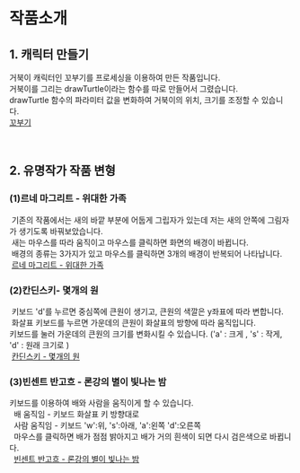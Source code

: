 <html>
<head>
</head>
<body>
<h1>작품소개</h1>
<h2>1. 캐릭터 만들기</h2>
 <p>거북이 캐릭터인 꼬부기를 프로세싱을 이용하여 만든 작품입니다.<br>
 거북이를 그리는 drawTurtle이라는 함수를 따로 만들어서 그렸습니다.<br>
 drawTurtle 함수의 파라미터 값을 변화하여 거북이의 위치, 크기를 조정할 수 있습니다.<br> 
 <a href= "https://jmyoo55.github.io/turtle-1/" title= "꼬부기">꼬부기</a></p>
  <br>
 <h2>2. 유명작가 작품 변형</h2>
  <p><h3>(1)르네 마그리트 - 위대한 가족</h3>
  기존의 작품에서는 새의 바깥 부분에 어둡게 그립자가 있는데 저는 새의 안쪽에 그림자가 생기도록 바꿔보았습니다.<br>
  새는 마우스를 따라 움직이고 마우스를 클릭하면 화면의 배경이 바뀝니다.<br>
  배경의 종류는 3가지가 있고 마우스를 클릭하면 3개의 배경이 반복되어 나타납니다.<br>
  <a href= "https://jmyoo55.github.io/rene/" title = "르네 마그리트- 위대한 가족">르네 마그리트 - 위대한 가족</a></p>
  <p><h3>(2)칸딘스키- 몇개의 원</h3>
  키보드 'd'를 누르면 중심쪽에 큰원이 생기고, 큰원의 색깔은 y좌표에 따라 변합니다.<br>
  화살표 키보드를 누르면 가운데의 큰원이 화살표의 방향에 따라 움직입니다.<br>
  키보드를 눌러 가운데의 큰원의 크기를 변화시킬 수 있습니다. ('a' : 크게 , 's' : 작게, 'd' : 원래 크기로 )<br>
  <a href= "https://jmyoo55.github.io/kandinsky/" title = "칸딘스키 - 몇개의 원">칸딘스키 - 몇개의 원</a></p>
  <p><h3>(3)빈센트 반고흐 - 론강의 별이 빛나는 밤</h3>
   키보드를 이용하여 배와 사람을 움직이게 할 수 있습니다.<br>
   배 움직임 - 키보드 화살표 키 방향대로<br>
   사람 움직임 - 키보드 'w':위, 's':아래, 'a':왼쪽 'd':오른쪽<br>
   마우스를 클릭하면 배가 점점 밝아지고 배가 거의 흰색이 되면 다시 검은색으로 바뀝니다.<br>
   <a href= "https://jmyoo55.github.io/vanGogh/" title= "빈센트 반고흐 - 론강의 별이 빛나는 밤">빈센트 반고흐 - 론강의 별이 빛나는 밤</a></p>
 </body>
 </html>
